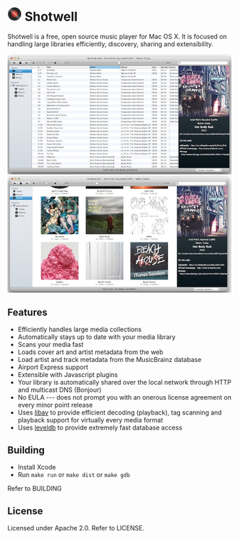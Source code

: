 <img src="https://github.com/bickfordb/Shotwell/raw/master/src/Resources/web.png" width="32" height="32" valign="baseline" /> Shotwell
========

Shotwell is a free, open source music player for Mac OS X.  It is focused on handling large libraries efficiently, discovery, sharing and extensibility.

![Track List View](https://github.com/bickfordb/Shotwell/raw/master/screenies/tracks.jpg "Tracks")
![Artist List View](https://github.com/bickfordb/Shotwell/raw/master/screenies/artists.jpg "Artists")

Features
--------

 * Efficiently handles large media collections
 * Automatically stays up to date with your media library
 * Scans your media fast
 * Loads cover art and artist metadata from the web
 * Load artist and track metadata from the MusicBrainz database
 * Airport Express support
 * Extensible with Javascript plugins
 * Your library is automatically shared over the local network through HTTP and multicast DNS (Bonjour)
 * No EULA --- does not prompt you with an onerous license agreement on every minor point release
 * Uses [libav](http://www.libav.org) to provide efficient decoding (playback), tag scanning and playback support for virtually every media format
 * Uses [leveldb](http://code.google.com/p/leveldb/) to provide extremely fast database access

Building
--------

 * Install Xcode
 * Run `make run` or `make dist` or `make gdb`

Refer to BUILDING

License
-------

Licensed under Apache 2.0.  Refer to LICENSE.

